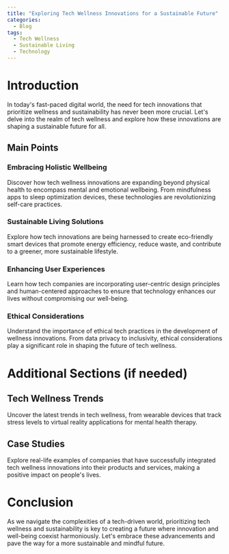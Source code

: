 ```yaml
---
title: "Exploring Tech Wellness Innovations for a Sustainable Future"
categories:
  - Blog
tags:
  - Tech Wellness
  - Sustainable Living
  - Technology
---
```


# Introduction
In today's fast-paced digital world, the need for tech innovations that prioritize wellness and sustainability has never been more crucial. Let's delve into the realm of tech wellness and explore how these innovations are shaping a sustainable future for all.

## Main Points
### Embracing Holistic Wellbeing
Discover how tech wellness innovations are expanding beyond physical health to encompass mental and emotional wellbeing. From mindfulness apps to sleep optimization devices, these technologies are revolutionizing self-care practices.

### Sustainable Living Solutions
Explore how tech innovations are being harnessed to create eco-friendly smart devices that promote energy efficiency, reduce waste, and contribute to a greener, more sustainable lifestyle.

### Enhancing User Experiences
Learn how tech companies are incorporating user-centric design principles and human-centered approaches to ensure that technology enhances our lives without compromising our well-being.

### Ethical Considerations
Understand the importance of ethical tech practices in the development of wellness innovations. From data privacy to inclusivity, ethical considerations play a significant role in shaping the future of tech wellness.

# Additional Sections (if needed)
## Tech Wellness Trends
Uncover the latest trends in tech wellness, from wearable devices that track stress levels to virtual reality applications for mental health therapy.

## Case Studies
Explore real-life examples of companies that have successfully integrated tech wellness innovations into their products and services, making a positive impact on people's lives.

# Conclusion
As we navigate the complexities of a tech-driven world, prioritizing tech wellness and sustainability is key to creating a future where innovation and well-being coexist harmoniously. Let's embrace these advancements and pave the way for a more sustainable and mindful future.